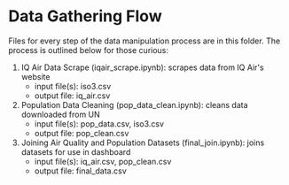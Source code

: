 # Data Gathering Flow

Files for every step of the data manipulation process are in this folder. The process is outlined below for those curious:

 1. IQ Air Data Scrape (iqair_scrape.ipynb): scrapes data from IQ Air's website
    - input file(s): iso3.csv
    - output file: iq_air.csv
 2. Population Data Cleaning (pop_data_clean.ipynb): cleans data downloaded from UN
    - input file(s): pop_data.csv, iso3.csv
    - output file: pop_clean.csv
 3. Joining Air Quality and Population Datasets (final_join.ipynb): joins datasets for use in dashboard
    - input file(s): iq_air.csv, pop_clean.csv
    - output file: final_data.csv

